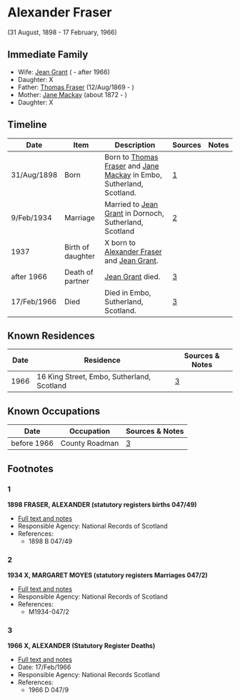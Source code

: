 ﻿---
layout: person
subject_key: i91293396
permalink: /people/i91293396
---

# Alexander Fraser
(31 August, 1898 - 17 February, 1966)

## Immediate Family

* Wife: [Jean Grant](./@81075921@-jean-grant-b-d1966.md) ( - after 1966)
* Daughter: X
* Father: [Thomas Fraser](./@69725432@-thomas-fraser-b1869-8-12-d.md) (12/Aug/1869 - )
* Mother: [Jane Mackay](./@33561724@-jane-mackay-b1872-d.md) (about 1872 - )
* Daughter: X

## Timeline

Date | Item | Description | Sources | Notes
---|---|---|---|---
31/Aug/1898 | Born | Born to [Thomas Fraser](./@69725432@-thomas-fraser-b1869-8-12-d.md) and [Jane Mackay](./@33561724@-jane-mackay-b1872-d.md) in Embo, Sutherland, Scotland. | [1](#1) | 
9/Feb/1934 | Marriage | Married to [Jean Grant](./@81075921@-jean-grant-b-d1966.md) in Dornoch, Sutherland, Scotland | [2](#2) | 
1937 | Birth of daughter | X born to [Alexander Fraser](./@91293396@-alexander-fraser-b1898-8-31-d1966-2-17.md) and [Jean Grant](./@81075921@-jean-grant-b-d1966.md). |  | 
after 1966 | Death of partner | [Jean Grant](./@81075921@-jean-grant-b-d1966.md) died. | [3](#3) | 
17/Feb/1966 | Died | Died in Embo, Sutherland, Scotland. | [3](#3) | 

## Known Residences

Date | Residence | Sources & Notes
---|---|---
1966 | 16 King Street, Embo, Sutherland, Scotland | [3](#3)

## Known Occupations

Date | Occupation | Sources & Notes
---|---|---
before 1966 | County Roadman | [3](#3)

## Footnotes

### 1

**1898 FRASER, ALEXANDER (statutory registers births 047/49)**

* [Full text and notes](../sources/@70778838@-1898-fraser,-alexander-statutory-registers-births-047-49-.md)
* Responsible Agency: National Records of Scotland
* References: 
  * 1898 B 047/49

### 2

**1934 X, MARGARET MOYES (statutory registers Marriages 047/2)**

* [Full text and notes](../sources/@97432860@-1934-mackay,-margaret-moyes-statutory-registers-marriages-047-2-.md)
* Responsible Agency: National Records of Scotland
* References: 
  * M1934-047/2

### 3

**1966 X, ALEXANDER (Statutory Register Deaths)**

* [Full text and notes](../sources/@37836240@-1966-fraser,-alexander-statutory-register-deaths-.md)
* Date: 17/Feb/1966
* Responsible Agency: National Records Scotland
* References: 
  * 1966 D 047/9


